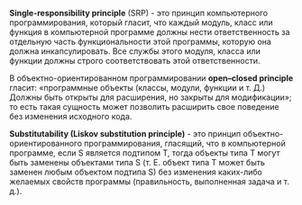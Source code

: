 **Single-responsibility principle** (SRP) - это принцип компьютерного программирования, который гласит, что каждый модуль, класс или функция в компьютерной программе должны нести ответственность за отдельную часть функциональности этой программы, которую она должна инкапсулировать. Все службы этого модуля, класса или функции должны строго соответствовать этой ответственности.

В объектно-ориентированном программировании **open–closed principle** гласит: «программные объекты (классы, модули, функции и т. Д.) Должны быть открыты для расширения, но закрыты для модификации»; то есть такая сущность может позволить расширить свое поведение без изменения исходного кода.

**Substitutability (Liskov substitution principle)** - это принцип объектно-ориентированного программирования, гласящий, что в компьютерной программе, если S является подтипом T, тогда объекты типа T могут быть заменены объектами типа S (т. Е. объект типа T может быть заменен любым объектом подтипа S) без изменения каких-либо желаемых свойств программы (правильность, выполненная задача и т. д.).
